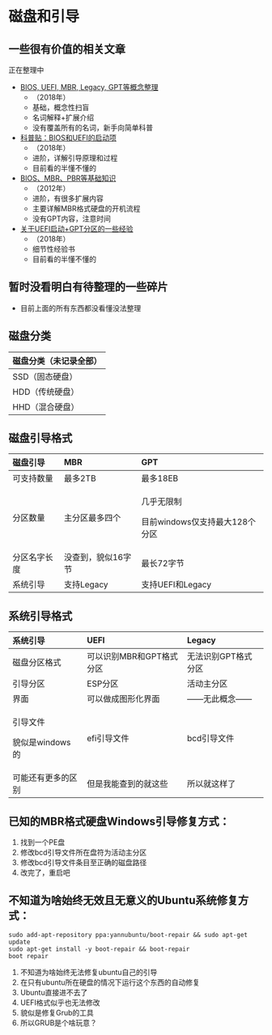 # 磁盘和引导

## 一些很有价值的相关文章

正在整理中

* [BIOS, UEFI, MBR, Legacy, GPT等概念整理](https://zhuanlan.zhihu.com/p/36976698)
  * （2018年）
  * 基础，概念性扫盲
  * 名词解释+扩展介绍
  * 没有覆盖所有的名词，新手向简单科普
* [科普贴：BIOS和UEFI的启动项](https://zhuanlan.zhihu.com/p/31365115)
  * （2018年）
  * 进阶，详解引导原理和过程
  * 目前看的半懂不懂的
* [BIOS、MBR、PBR等基础知识](https://blog.csdn.net/huangxy10/article/details/8166802)
  * （2012年）
  * 进阶，有很多扩展内容
  * 主要详解MBR格式硬盘的开机流程
  * 没有GPT内容，注意时间
* [关于UEFI启动+GPT分区的一些经验](https://zhuanlan.zhihu.com/p/37977078)
  * （2018年）
  * 细节性经验书
  * 目前看的半懂不懂的

## 暂时没看明白有待整理的一些碎片

* 目前上面的所有东西都没看懂没法整理

## 磁盘分类

| 磁盘分类（未记录全部） |
| :--- |
| SSD（固态硬盘） |
| HDD（传统硬盘） |
| HHD（混合硬盘） |

## 磁盘引导格式

<table>
  <thead>
    <tr>
      <th style="text-align:left">&#x78C1;&#x76D8;&#x5F15;&#x5BFC;</th>
      <th style="text-align:left">MBR</th>
      <th style="text-align:left">GPT</th>
    </tr>
  </thead>
  <tbody>
    <tr>
      <td style="text-align:left">&#x53EF;&#x652F;&#x6301;&#x6570;&#x91CF;</td>
      <td style="text-align:left">&#x6700;&#x591A;2TB</td>
      <td style="text-align:left">&#x6700;&#x591A;18EB</td>
    </tr>
    <tr>
      <td style="text-align:left">&#x5206;&#x533A;&#x6570;&#x91CF;</td>
      <td style="text-align:left">&#x4E3B;&#x5206;&#x533A;&#x6700;&#x591A;&#x56DB;&#x4E2A;</td>
      <td style="text-align:left">
        <p>&#x51E0;&#x4E4E;&#x65E0;&#x9650;&#x5236;</p>
        <p>&#x76EE;&#x524D;windows&#x4EC5;&#x652F;&#x6301;&#x6700;&#x5927;128&#x4E2A;&#x5206;&#x533A;</p>
      </td>
    </tr>
    <tr>
      <td style="text-align:left">&#x5206;&#x533A;&#x540D;&#x5B57;&#x957F;&#x5EA6;</td>
      <td style="text-align:left">&#x6CA1;&#x67E5;&#x5230;&#xFF0C;&#x8C8C;&#x4F3C;16&#x5B57;&#x8282;</td>
      <td
      style="text-align:left">&#x6700;&#x957F;72&#x5B57;&#x8282;</td>
    </tr>
    <tr>
      <td style="text-align:left">&#x7CFB;&#x7EDF;&#x5F15;&#x5BFC;</td>
      <td style="text-align:left">&#x652F;&#x6301;Legacy</td>
      <td style="text-align:left">&#x652F;&#x6301;UEFI&#x548C;Legacy</td>
    </tr>
  </tbody>
</table>

## 系统引导格式

<table>
  <thead>
    <tr>
      <th style="text-align:left">&#x7CFB;&#x7EDF;&#x5F15;&#x5BFC;</th>
      <th style="text-align:left">UEFI</th>
      <th style="text-align:left">Legacy</th>
    </tr>
  </thead>
  <tbody>
    <tr>
      <td style="text-align:left">&#x78C1;&#x76D8;&#x5206;&#x533A;&#x683C;&#x5F0F;</td>
      <td style="text-align:left">&#x53EF;&#x4EE5;&#x8BC6;&#x522B;MBR&#x548C;GPT&#x683C;&#x5F0F;&#x5206;&#x533A;</td>
      <td
      style="text-align:left">&#x65E0;&#x6CD5;&#x8BC6;&#x522B;GPT&#x683C;&#x5F0F;&#x5206;&#x533A;</td>
    </tr>
    <tr>
      <td style="text-align:left">&#x5F15;&#x5BFC;&#x5206;&#x533A;</td>
      <td style="text-align:left">ESP&#x5206;&#x533A;</td>
      <td style="text-align:left">&#x6D3B;&#x52A8;&#x4E3B;&#x5206;&#x533A;</td>
    </tr>
    <tr>
      <td style="text-align:left">&#x754C;&#x9762;</td>
      <td style="text-align:left">&#x53EF;&#x4EE5;&#x505A;&#x6210;&#x56FE;&#x5F62;&#x5316;&#x754C;&#x9762;</td>
      <td
      style="text-align:left">&#x2014;&#x2014;&#x65E0;&#x6B64;&#x6982;&#x5FF5;&#x2014;&#x2014;</td>
    </tr>
    <tr>
      <td style="text-align:left">
        <p>&#x5F15;&#x5BFC;&#x6587;&#x4EF6;</p>
        <p>&#x8C8C;&#x4F3C;&#x662F;windows&#x7684;</p>
      </td>
      <td style="text-align:left">efi&#x5F15;&#x5BFC;&#x6587;&#x4EF6;</td>
      <td style="text-align:left">bcd&#x5F15;&#x5BFC;&#x6587;&#x4EF6;</td>
    </tr>
    <tr>
      <td style="text-align:left">&#x53EF;&#x80FD;&#x8FD8;&#x6709;&#x66F4;&#x591A;&#x7684;&#x533A;&#x522B;</td>
      <td
      style="text-align:left">&#x4F46;&#x662F;&#x6211;&#x80FD;&#x67E5;&#x5230;&#x7684;&#x5C31;&#x8FD9;&#x4E9B;</td>
        <td
        style="text-align:left">&#x6240;&#x4EE5;&#x5C31;&#x8FD9;&#x6837;&#x4E86;</td>
    </tr>
  </tbody>
</table>

## 已知的MBR格式硬盘Windows引导修复方式：

1. 找到一个PE盘
2. 修改bcd引导文件所在盘符为活动主分区
3. 修改bcd引导文件条目至正确的磁盘路径
4. 改完了，重启吧

## 不知道为啥始终无效且无意义的Ubuntu系统修复方式：

```text
sudo add-apt-repository ppa:yannubuntu/boot-repair && sudo apt-get update
sudo apt-get install -y boot-repair && boot-repair
boot repair
```

1. 不知道为啥始终无法修复ubuntu自己的引导
2. 在只有ubuntu所在硬盘的情况下运行这个东西的自动修复
3. Ubuntu直接进不去了
4. UEFI格式似乎也无法修改
5. 貌似是修复Grub的工具
6. 所以GRUB是个啥玩意？

